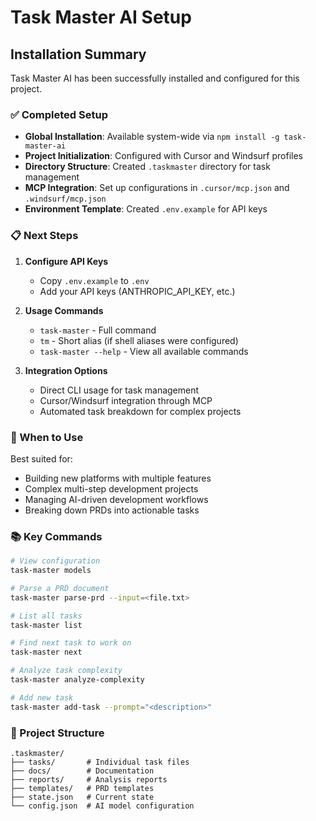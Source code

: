 # Task Master AI Setup

## Installation Summary

Task Master AI has been successfully installed and configured for this project.

### ✅ Completed Setup

- **Global Installation**: Available system-wide via `npm install -g task-master-ai`
- **Project Initialization**: Configured with Cursor and Windsurf profiles
- **Directory Structure**: Created `.taskmaster` directory for task management
- **MCP Integration**: Set up configurations in `.cursor/mcp.json` and `.windsurf/mcp.json`
- **Environment Template**: Created `.env.example` for API keys

### 📋 Next Steps

1. **Configure API Keys**
   - Copy `.env.example` to `.env`
   - Add your API keys (ANTHROPIC_API_KEY, etc.)

2. **Usage Commands**
   - `task-master` - Full command
   - `tm` - Short alias (if shell aliases were configured)
   - `task-master --help` - View all available commands

3. **Integration Options**
   - Direct CLI usage for task management
   - Cursor/Windsurf integration through MCP
   - Automated task breakdown for complex projects

### 🚀 When to Use

Best suited for:

- Building new platforms with multiple features
- Complex multi-step development projects
- Managing AI-driven development workflows
- Breaking down PRDs into actionable tasks

### 📚 Key Commands

```bash
# View configuration
task-master models

# Parse a PRD document
task-master parse-prd --input=<file.txt>

# List all tasks
task-master list

# Find next task to work on
task-master next

# Analyze task complexity
task-master analyze-complexity

# Add new task
task-master add-task --prompt="<description>"
```

### 📁 Project Structure

```
.taskmaster/
├── tasks/       # Individual task files
├── docs/        # Documentation
├── reports/     # Analysis reports
├── templates/   # PRD templates
├── state.json   # Current state
└── config.json  # AI model configuration
```
